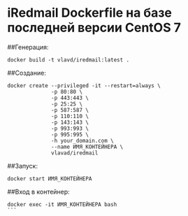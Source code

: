 # iRedmail Dockerfile на базе последней версии CentOS 7

##Генерация:

```
docker build -t vlavd/iredmail:latest .
```

##Создание:

```
docker create --privileged -it --restart=always \
              -p 80:80 \
              -p 443:443 \
              -p 25:25 \
              -p 587:587 \
              -p 110:110 \
              -p 143:143 \
              -p 993:993 \
              -p 995:995 \
              -h your_domain.com \
              --name ИМЯ_КОНТЕЙНЕРА \
              vlavad/iredmail
```

##Запуск:

```
docker start ИМЯ_КОНТЕЙНЕРА
```

##Вход в контейнер:

````
docker exec -it ИМЯ_КОНТЕЙНЕРА bash
```
